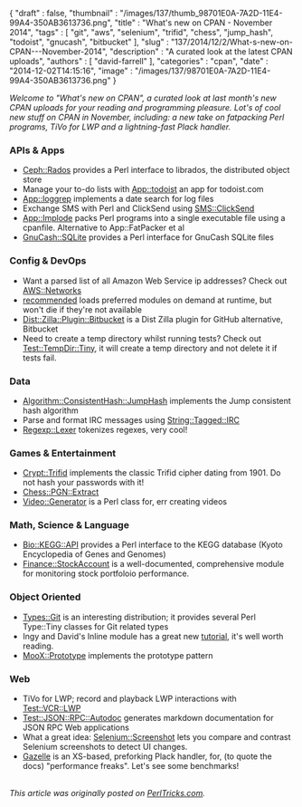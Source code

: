 {
   "draft" : false,
   "thumbnail" : "/images/137/thumb_98701E0A-7A2D-11E4-99A4-350AB3613736.png",
   "title" : "What's new on CPAN - November 2014",
   "tags" : [
      "git",
      "aws",
      "selenium",
      "trifid",
      "chess",
      "jump_hash",
      "todoist",
      "gnucash",
      "bitbucket"
   ],
   "slug" : "137/2014/12/2/What-s-new-on-CPAN---November-2014",
   "description" : "A curated look at the latest CPAN uploads",
   "authors" : [
      "david-farrell"
   ],
   "categories" : "cpan",
   "date" : "2014-12-02T14:15:16",
   "image" : "/images/137/98701E0A-7A2D-11E4-99A4-350AB3613736.png"
}


*Welcome to "What's new on CPAN", a curated look at last month's new CPAN uploads for your reading and programming pleasure. Lot's of cool new stuff on CPAN in November, including: a new take on fatpacking Perl programs, TiVo for LWP and a lightning-fast Plack handler.*

### APIs & Apps

-   [Ceph::Rados](https://metacpan.org/pod/Ceph::Rados) provides a Perl interface to librados, the distributed object store
-   Manage your to-do lists with [App::todoist](https://metacpan.org/pod/todoist) an app for todoist.com
-   [App::loggrep](https://metacpan.org/pod/App::loggrep) implements a date search for log files
-   Exchange SMS with Perl and ClickSend using [SMS::ClickSend](https://metacpan.org/pod/SMS::ClickSend)
-   [App::Implode](https://metacpan.org/pod/App::Implode) packs Perl programs into a single executable file using a cpanfile. Alternative to App::FatPacker et al
-   [GnuCash::SQLite](https://metacpan.org/pod/GnuCash::SQLite) provides a Perl interface for GnuCash SQLite files

### Config & DevOps

-   Want a parsed list of all Amazon Web Service ip addresses? Check out [AWS::Networks](https://metacpan.org/pod/AWS::Networks)
-   [recommended](https://metacpan.org/pod/recommended) loads preferred modules on demand at runtime, but won't die if they're not available
-   [Dist::Zilla::Plugin::Bitbucket](https://metacpan.org/pod/Dist::Zilla::Plugin::Bitbucket) is a Dist Zilla plugin for GitHub alternative, Bitbucket
-   Need to create a temp directory whilst running tests? Check out [Test::TempDir::Tiny](https://metacpan.org/pod/Test::TempDir::Tiny), it will create a temp directory and not delete it if tests fail.

### Data

-   [Algorithm::ConsistentHash::JumpHash](https://metacpan.org/pod/Algorithm::ConsistentHash::JumpHash) implements the Jump consistent hash algorithm
-   Parse and format IRC messages using [String::Tagged::IRC](https://metacpan.org/pod/String::Tagged::IRC)
-   [Regexp::Lexer](https://metacpan.org/pod/Regexp::Lexer) tokenizes regexes, very cool!

### Games & Entertainment

-   [Crypt::Trifid](https://metacpan.org/pod/Crypt::Trifid) implements the classic Trifid cipher dating from 1901. Do not hash your passwords with it!
-   [Chess::PGN::Extract](https://metacpan.org/pod/Chess::PGN::Extract)
-   [Video::Generator](https://metacpan.org/pod/Video::Generator) is a Perl class for, err creating videos

### Math, Science & Language

-   [Bio::KEGG::API](https://metacpan.org/pod/Bio::KEGG::API) provides a Perl interface to the KEGG database (Kyoto Encyclopedia of Genes and Genomes)
-   [Finance::StockAccount](https://metacpan.org/pod/Finance::StockAccount) is a well-documented, comprehensive module for monitoring stock portfoloio performance.

### Object Oriented

-   [Types::Git](https://metacpan.org/pod/Types::Git) is an interesting distribution; it provides several Perl Type::Tiny classes for Git related types
-   Ingy and David's Inline module has a great new [tutorial](https://metacpan.org/pod/Inline::Module::Tutorial), it's well worth reading.
-   [MooX::Prototype](https://metacpan.org/pod/MooX::Prototype) implements the prototype pattern

### Web

-   TiVo for LWP; record and playback LWP interactions with [Test::VCR::LWP](https://metacpan.org/pod/Test::VCR::LWP)
-   [Test::JSON::RPC::Autodoc](https://metacpan.org/pod/Test::JSON::RPC::Autodoc) generates markdown documentation for JSON RPC Web applications
-   What a great idea: [Selenium::Screenshot](https://metacpan.org/pod/Selenium::Screenshot) lets you compare and contrast Selenium screenshots to detect UI changes.
-   [Gazelle](https://metacpan.org/pod/Gazelle) is an XS-based, preforking Plack handler, for, (to quote the docs) "performance freaks". Let's see some benchmarks!


\
*This article was originally posted on [PerlTricks.com](http://perltricks.com).*
